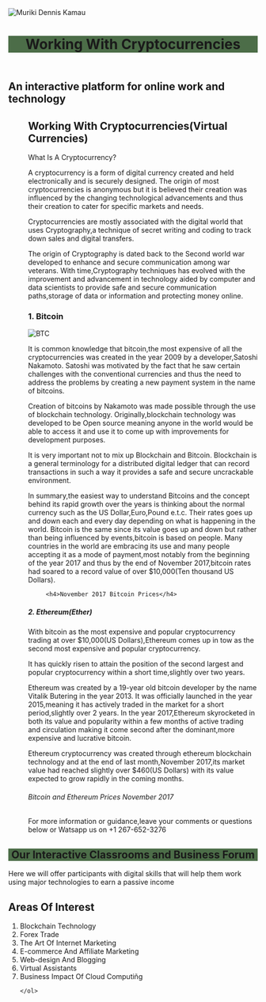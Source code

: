 <DOCTYPE html>
  <html lang="en">
   <head>
     <style>
         nav{
             background: #fff;
             width: 20em;
         }

         img{
             width: 400px;
         }

        article{
            margin-left: 40px;
         }

         h1{
             background: #4c6d48;
             text-align:center;
         }
section{
font-weight:600px;
margin:20px;
}
     </style>
     <meta charset="UTF-8">
       <title># Kharmatexasjobs</title>
       </head>
       <img src="https://2.bp.blogspot.com/-DwbHkYGY3vA/Wyqw2PoW2nI/AAAAAAAAAAo/dSkMrgLPauMQ7_wYBDglQKSr2MgbZRuHgCEwYBhgL/s1600/2018-05-11-13-19-28-588.jpg" alt="Muriki Dennis Kamau">
       <body>
       <header><h1>Working With Cryptocurrencies</h1></header>
<h2>An interactive platform for online work and  technology</h2>
<article>




<h2>Working With Cryptocurrencies(Virtual Currencies)</h2>

What Is A Cryptocurrency?

<p>A cryptocurrency is a form of digital currency created and held electronically and is securely designed. The origin of most cryptocurrencies is anonymous but it is believed their creation was influenced by the changing technological advancements and thus their creation to cater for specific markets and needs.</p>

<p>Cryptocurrencies are mostly associated with the digital world that uses Cryptography,a technique of secret writing and coding to track down sales and digital transfers.</p>

<p>The origin of Cryptography is dated back to the Second world war developed to enhance and secure communication among war veterans. With time,Cryptography techniques has evolved with the improvement and advancement in technology aided by computer and data scientists to provide safe and secure communication paths,storage of data or information and protecting money online.</p>

<h3>1. Bitcoin</h3>
<img src="https://4.bp.blogspot.com/-AIO_OVqP6w4/Wyu2-xjRPCI/AAAAAAAAABA/lp0nHB5R3UgFx_bQfoQLR5oF38eSqWe4gCLcBGAs/s1600/9k.jpg" alt="BTC">

<p>It is common knowledge that bitcoin,the most expensive of all the cryptocurrencies was created in the year 2009 by a developer,Satoshi Nakamoto. Satoshi was motivated by the fact that he saw certain challenges with the conventional currencies and thus the need to address the problems by creating a new payment system in the name of bitcoins.</p>

<p>Creation of bitcoins by Nakamoto was made possible through the use of blockchain technology. Originally,blockchain technology was developed to be Open source meaning anyone in the world would be able to access it and use it to come up with improvements for development purposes.</p>

<p>It is very important not to mix up Blockchain and Bitcoin. Blockchain is a general terminology for a distributed digital ledger that can record transactions in such a way it provides a safe and secure uncrackable environment.</p>

<p>In summary,the easiest way to understand Bitcoins and the concept behind its rapid growth over the years is thinking about the normal currency such as the US Dollar,Euro,Pound e.t.c. Their rates goes up and down each and every day depending on what is happening in the world. Bitcoin is the same since its value goes up and down but rather than being influenced by events,bitcoin is based on people. Many countries in the world are embracing its use and many people accepting it as a mode of payment,most notably from the beginning of the year 2017 and thus by the end of November 2017,bitcoin rates had soared to a record value of over $10,000(Ten thousand US Dollars).</p>

         <h4>November 2017 Bitcoin Prices</h4>
                         
                                   







<h5>2. Ethereum(Ether)</h5>

<p>With bitcoin as the most expensive and popular cryptocurrency trading at over $10,000(US Dollars),Ethereum comes up in tow as the second most expensive and popular cryptocurrency.</p>

<p>It has quickly risen to attain the position of the second largest and popular cryptocurrency within a short time,slightly over two years.</p>

<p>Ethereum was created by a 19-year old bitcoin developer by the name Vitalik Butering in the year 2013. It was officially launched in the year 2015,meaning it has actively traded in the market for a short period,slightly over 2 years. In the year 2017,Ethereum skyrocketed in both its value and popularity within a few months of active trading and circulation making it come second after the dominant,more expensive and lucrative bitcoin.</p>

<p>Ethereum cryptocurrency was created through ethereum blockchain technology and at the end of last month,November 2017,its market value had reached slightly over $460(US Dollars) with its value expected to grow rapidly in the coming months.</p>

   <h6>Bitcoin and Ethereum Prices November 2017</h6>

                      


For more information or guidance,leave your comments or questions below or Watsapp us on
+1 267-652-3276


    
    
   


</article>
<aside>
  <h1>Our Interactive Classrooms and Business Forum</h1>
  <p>Here we will offer participants with digital skills that will help them work using major technologies to earn a passive income</p>
  <h2>Areas Of Interest</h2>
  <ol>
    <li>Blockchain Technology</li>
    <li>Forex Trade</li>
    <li>The Art Of Internet Marketing</li>
    <li>E-commerce And Affiliate Marketing</li>
    <li>Web-design And Blogging</li>
    <li>Virtual Assistants</li>
    <li>Business Impact Of Cloud Computiñg</li>
    
    </ol>
  </aside>
</body>

</html>
